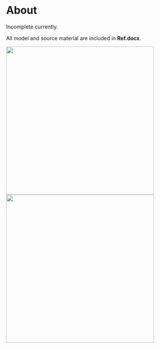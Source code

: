 About
===
Incomplete currently.

All model and source material are included in **Ref.docx**.

<img src="./C01.PNG" width="400" height="400" />  <img src="./C02.PNG" width="400" height="400" />